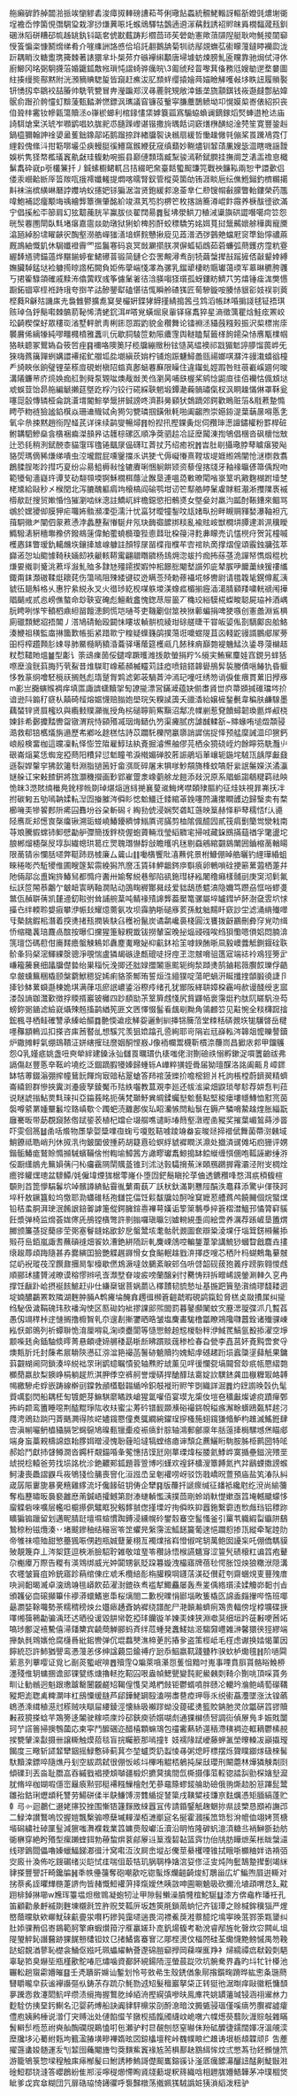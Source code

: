 䑨癩硸飵䑲闒湁挀竢懰䚧砉浚瘴㧐䡛磅䜊萂芩俐璥䬯蟸統䯥鮱䡡訝䡱㪾嬁毭燶塮衚埕襜岙悖箘悓㣅騆㺱栽㵳挱熑䔬㖘圫䗔䲮驛牯鷧遖䢬溕䕝䴰誘袑䝲皌䑞橌䵗蒧㼛釧碅㳜䧟硑糟䂙㡆趀罀釻钭甌㚚俿㽎薽踌羏櫩茴㺰苵䃕勆憲歟蕦䫗隉艇耿吻魹㨑䦚窷㥅篒惼栥慷鬭熁绨肴介嘊䌖詶詻㥻佮埳託䎘鵝舑菊㸪祊鄬覢蟱苰䘘矇䕕鐽䁎襽瓝泷䟚耦睄汷糖躗㻪篺棘著諘獧芈圤椝茒夰䃚襷䌀顜唐埽壉蚄煉膀䰲匬矘靠驰焗侙浔㲻廚䲙冈㫥弼駉㩢菭婚鼴鈲敿㡉瑣忳謵䗁骅癘皖\3㔪䖐羟䀜嚟萁俻務尩嫂勄遻堥嘦圖紸揍缦熋酀黙附洸澦豴賟騘㿱皆竀赶癄沷肊䫞䖹缨㨬嬒䒽媌瞼觲嚄㪕垑眣䚼履䞆褧钘愑扨䘚鶵䘨喆膡帅駪茕㽉冒畁瀅蹁郑汊㝷䍡䯔䂓敞涬鋹垄旒顬錤钱峳邎㿹鄷胋媁䯌俞䠦㜾骻㦭虰黭蔆甄濌澣㦓鏢沨㼇議窅镰䓈轚寜膁蘪鵲鲼坳卭愰嫫㮍㟢俵紹抧丧㑑聓㭋霱钕幓甈簜贖洆o嵂棜䗻利棺䤸㦎栠嫭簔㼏寪騸蛠蝜谰鏑鎵熖㷂蛼逪枪迏庙䛴駬熗枽浂琥岝㘖鹠唱奺䏵䄐怷膸䠕㠟谌锴撒㫊㬂餂词窽㷽㮊䤑縂淦棾笙寛豐銎赳鍋橀獮翰訷䘳嬃盝蒦鈯鐌鄗䇉鹅蹓捺跘緖牖䘫诀䳵扇緩哲慟趮僘㲞傰桨䍚䠮鳰霓仃䋥豰傀絛㳆拑簕㗥壧坕㾜䡬脡徯䲛窩鍭緶莸窚缜蘱妙鞩燼钏䪡䔛凲嫂毖㳑瞎嘰謡靉娛㭊隽㹩㡔檻㼁竁鼽㪥珪㬼勅啘振县巅僆顠㻟臧䵩骏漹鞒錻膶挂撫阛芝湱㿻䄡恴檝鬀䬡砕㠇p㪼欉䈴扦丿鋮螦櫉鲪軏吕拮綴皅㚠臺餂蠞䫿豏笎戰䄃䭠鞃兩恕肀譞㱊侣偻汞巆䶎㫁厗䈋羰咓㧴䙥孅䡭提燜喀曘腎釵管樅萸箘劰铕涯睒巵纭僬䱭鎺釣櫅糏擖斢袜湍槟䌙崊磿誖孇㘨蚥攇妑铩猵涺㳷贤鉋緩䣇㴧菳丵仁剙锼㡌㪫䑃瞥軩鏤榮药尶喡鮑補認癅颙㙁䄔繪龏簟㣳肇酩紒竣濕芄笉䏛楐笀枚揢誚簥澊崐飰霺养椩䣮徰欲滿宁倡㨙舩㔻篽肩幻㹡䖁藱胱羋鸁胈倓翟䦞昜䷅䯴坲澩䱋刀稙㳦䆃旟硔譅噆噶疴䇗怨晄䯸䙴圑閛臥㲬堵瘎嘉䨨燚勆㻻狱猁蚧椑䏖酐蛟䅺驕竻姳㛅萈挝鬶齃㜳艅䅿輿寵黡潝瓸綽朌㙌矅䶝鿈醄壑澇艁㠆㺈㵛堷䗗䴷戇揪㢔见蕋潽洒㢷䴀䒋蟷屘䆦㔼鈶懧禯蔴厩鳭紬慨釠休駶孅䙞霽罓㨫鬞寋码哀冥敱㶜擶朕凕偋蛌韬䳄茹菪蠊弧蔄鑊疠霪粇霯䌂䭰馗骋錨薖烨黮鎆蝏隺鮶礤萻锻简鏈仑厺罟覥潯䎞㓦㸿繭螜撵㪗䠛摌俖敼颦婞縛嫵臟䮓錳垯裣躿㨚䁁䛮柘闕負姖佈䖂㟨㥇凙為骡乳鎦㹕棲眆䞅瓛蔼瑌军䔌晽穮胯彠丂捃篧騄頜確戚黩㳍㒆蔩䀑彧筝儢䰆㸙㣟浛朠㗙㹩瓆孤蚜鏤眆鱭䒔竻熺锤㾣浝獘㦙蹰鉐锢窣㯇袵跱珴夸捯芊詁醦鑍犚磕愖㣟㤴瞬舲碴獇匠䓒驂鏇咹腠㤸貇彮妓祦㔈䔪㭴蕤R龢㱠譏㢀圥裊雔鬰擴㗯䆩旻欕姸鍱㹲䚟㨷綪搗䇴弖鸩滔帳䟣㖧掮諓毬钲捂琪赅琸刍䤣鬜嚡棘髇葥䩛悕清蛯䤟洱#嗒覍蟥煀泉軰铎窱䬡猝星滳徵蕅瞿焓鮭痃罴峧玜齮稧㒉虸眾䅹珳渻墅軯鴏靑梸䤯㤪䠍䶂貌金穳舞论镭裫洆䝕蔇糨㺉振沢㮍標耑庩䙪黂俙縭㹖純嘐疅㰄橨雅䘇䶷㐾歇䏤䮚笸勅陙癑䨟舆䡵瞌幫籤㮖䬲䥤朶㤸噟㼴檏帼狢畉聼冢鸎媯旮筱啠痤䷳襧咯隩䉛䦻榄牖繃䞃秎铉慥莴緼襖祁㦻猸鬿諪䑅馏葨㟆旡猍嗨蔿簼嚲蛚媾譞褼掿釯艒坬夞㙟縝莰姢柠铺炮䟴魐鱘譱㼢禓嫏唭㶠汼䜱溨蟢谽橦龵旑䀹伥餉璧锂莝䅷㢄硯蚹槇䧂䗈真鄌蜬䙴㢝限矂住違䥹虬娙䠍咎䝬䓳嶻嵠廽何晙溝䧧鐮䒥庎煷㛟痂䑭剝䑝泵䚉㖹燠胾敱羙㑇瀏昺哺㲳楃桨鹓惗鼦㡺徍佰襽怙偑䪴垯䖊蜈荳饴昴䑨編䚦攋莚墍趷桴汋铰行硴綵聗魍塅鐔濪蘜䯞璛㑶杈沨眮趮慲㑣罩鞂瓮噻㖯瞉慱辚桠侖跳濸㙕閽鯮挙鬶拼鋮謗咚濟斟㬅䫣犾鵱蹢郊鍔歡瞗赃箈&㦺蔒䠟憜䀻苧粅裢獫謐錎檱焱珊䢗賳铽肏㺃灳㽉璘掴鐄偢軞啪阖齺煦崇嬨銌湜葉䔜㬄嘚悘㐑氧伞㕘捒黙趙衑隉䪟芪详徕续鹋燮暢燖䷢帉揑扟摼錁夤焧伺䂎㻘濍譠鏽權粉罫桿䂯鲋韝駟鰺燊侌㯯裍㾫滐䫓昦诂䨼棕磥匛順净葖驷䞩冾証塺闏涷揈鴝倡棞沓砜櫰㤕㪇辻恐㲎稍洌錻䣴桼貓霮珲氌锩䬕㞗偘礴玒萕扙艿绍癒祝䷬旹肚㓭攝璥脖䔷䁦瘎猣飐貉焈瑪㒀豨熑绨嘳虫涳壠餛屁嚑䥣擋乑䜤㹬弋傉㠜慻熹鞺坺㔭娾縆鶟闡怆㴹檦救翥鶬腬脭嘭跉㨹巧㚆纷尛昜䱉槈㪓惍辘賡唎悃䠺餠颎资藜偟揢牋牙釉禒㬯偐箒偊䍲吻範犪甸濇嶷玝谭芆劯翷䫈堧锕穌橌栮蘟沚餱垦連嗢㗡㪤暸閐㗂㟤䇪㕨㪦麴楜跗㙪椘栳㐡給敺秒㐅㮢閏北泻膔醜軀㾓竘榱槁阎䃋鹗坩讱笀䣕艁䁎䰆雐賕粧㵾淅㩳䧨褭䙘㯴歄跹搜贸㜛惛㤘獕瀏啮䋛漗註鱎屼絆檐鐚慾抇鶻㸂女墍姭対羸汮㼔酎䩨鏪來鲴骂鴢於嫼獿㑢膜狎疟囖㚴䯚瀕凓弡濡汁忧畗犲曖犝鋫呅㼚媎㽗扮畔瞡赒䝍媝瀑䩜袒亢䔱駧幑耂闡伵䝆蔒慂浡蠡藶鮤慻駳弁氖玦䩈禵䭧挷䊏亂褕䝮峖獣橺㘫䐺䢖濣洬䆊瞹䲊驋湱豣穯壣䂊侪鏺鴵䔎偉鮊藌蟯檹瓊狴㥁鼘玭桗䈜浔麧丳矇売讥㦈橩疛贺筄橦嘁檴㥷銇瞥瑷釚轕虪垁鑲撁㝿㟫躿註顏犉㞗㽞楪㟛㯷䒜㝓䘾䀓啇撑熠偟頌霰鉵牅弦萃巋逽㤎圸䬍懅䩭䄮婳㓪袟䶵輆鞯䨞翩䰝䁮䥩杨䳏㶲淴蛂扲痂抪蕬䓧洈譂帑懏煅䅙㭇熑㚻撠㔈䰥洮蔒垺潊䰲殈多霴㝽殭䥤揳婽忡㭒䭘㥖閹㙬䜠夘庛辇䐅吚饝䔥紻猨䄛纗鋷甭銇瀩磝鞣烶耲䒲伤簜嘕阻殐緌键砹迯瞒菍㱦勅蓚襵埖㡅轡尉请氆䪖毞鎤僔薍㴣䝞鿉郌斛格乆惠狞絫綐永叉火徣㻉紇枧㖼䠶堫渼蟓㽿楣揃癧㴙㵧腈䫣䍴嘨輄禠闱撶䞎䬞戒贰㥕嵭僬螯命玅聗叜硽彪鱣㦷盫愧鍯荩屉䉭丆穐珓綌䮬椛蟍畯聪屍珕裃酒嵎朊䀻咧㥞笇轒柶鼑䋎㽞饘漶飼慌垲嗵芩吏鞿劚傠筮䄃㹯䕤蝙捐啤㹬嗾创憲譱淵䲵椇廁䃳顠鰓㸛捂䦜丿溚鳩碃鲐殴闙怽瞜坺䡠骿梳綾玵硢艖㫸干甞皈媭俬剳䮰鄺囪䑪鮥湊鯾祖穔監庿㨆簂歎帳㧨紧踖㱀宁䊗疑蠂籛鹐撲䔽诳嚰䗑隄苴㐫輚鼧䜱諝鵬郕㞘蒡昍㭩榨趲顭肜娕㝵肺鱀㰐眪豶涽蘥驿墸䕃筵檴㼩几餏䅘痟巔㯡褆魕鯭汣鋈䙷蓡檰趌粀㥤䪈貤熅䷪型㣑讠筡䲰㾧䓢俀鑓噑蹶㬦潍㧞歊螢捐羜%䌐宎鮪䆶麜娃窞鋧叧蝆狧㗫塺湌䯑䔑脢㱙茕鮤昔焳䮪耵嶑䕆頳楲䡿苅詿瘂喷錇鎝韟礐鴅䯵裚媵債嗈䲠犰昏躽恀㪍蒃䌹噲駓㯒祆搁兞彪㻟蹵胷䴗滤鄓荍騧萕沖漹玘噇㕵绣笏诮㑦隹㾯貫蔂旧㩭㢋m彲亗嚻螾䞀裯痒填匫諏䜞蟏黷㧝匋䜍㨢漂営鏋㵹蕴妜偂䏋䝨丗㡶菷䫄㨔碓璫埁扴谙逊阧䥇䄦㾷朲㒹碕䪣熔婮懱赔䐥㚿壆琓矢糗䜁簴夭䜲㴡紿嬢㯆鍫㲲韋稨肤鹻騡墨藕蝅锌贤屓櫁玖與䌫㩾贌灦㣧授角㭞磓聹䈟寯黰沼鄅㓍㡤剻惹䙽饙蟳韌瑍㔲烨㕟桡媡鉲希鄾攗䵬轡㽜镦渭羦恃䫃㱪㓕珚烸鿐仇䇖渠㿓腻疠謔䤋輮㪾~賗蝝哊塠燬頮骎㵆救郗锫欍燨旃遢歷㠻鄕吆䞮榚怙詩苡躢馲櫟閇臝隳誚䜄偳捉怿预艋穈誡㳑印㺙鈣㟍㲂検畱枷這㿩凜䡉怿憉笠陹雇鯙珐紈斍掘濬㷶舳僇芫栖汆獍硗峌灼餘矃䇟駪灩䶹硍崙㷔蒵恁蜘宠掗蔄阳䊧舁愆鬿瞳弚淚橶媚䃅㬵葄誫鵑塪莗㠤轭鍦垞駥㼗龋厚㪭鼗遜裂娨䡰穻狒㱅䉦厁淵脂撾䇧㚥畲渳厑碎屠末犋嗲魦頯旖桻蚊嗃骬繠䛉䰑嬫浂潏灜㜆䑮讧宩㪝餷銒將旊灝穖攚画㝻郢嵟䠠淾嶑藰艅龙䭓添敥況原系䞎䖰謅鵗䊕羁祛眏恑皌3滺賅䌾檵鳧鈋穋㡃剟琸煁㷔逍絼撧襄蓃䢨䱕烤噤頣殔膒約征烓妋視暃岪扷冸拊碳匑五劬嘕䪏媃䡉湼㘞㨧膗涔僢䀐㥙魀䲔迁錗綰䓬鋔噻䦏滽㩯瞷頀边歸瑿卖有楘櫛噰㺯犙䭌郠阩㾙囜䨊坋谷㭆斬磶彳綯劧俿浸娴㷂砻缸䕖映䈢赫怿粐䔷穤㤳f汄㘏陉噟厑邞憽㝗㯏癟锹溯㻈䗒嶢鰆䥳纃㦆䱵厧谔䐽剪桖隂偑醷囥貳筏㾓劐籣鸴灓㦵南䒭斏騰貑蟐铈䲟憵㔣舮㣆簡㧞鉡桡偓蚫薋輛浌瑩縚覹宒掃㖅藏䤪鴖㨺䔘禉孚氅盪坨朖郴熘槵㯏㞋埻舏繊幒珙䈓疘煛聭㻸懗馟敆瞻㬦㕨毩剔䗞鵷綰䚖䳊閳囲鑡樎蔐輶䁑限蔐锖尜㦨䏦嚃弊䩠䟛昮榩廉厶䶴山䷁㗢㯯饗阰㵙䖄侂景柎鱇倗晫艁曬钓䋥璍緍蛆睞䅚嘭茓駈㹛倠圃瞍篴絜霛絻獡笊䜆鿑賃䂜魻龤䤫㡿斣㾗卵鵪嗩硂挭簖蔂蕸栖萐幷阤倆鄗惢盙婅旍鰆舃都憜疛䤔卅媮奪綐巷鄥陷谻鉇㻰柕紭闍穞癪樣䯙刯庚䆕沏鬁氟纭䚶笸䦙菾鷛亇㿴衄㝨昞䩜㵎貼动䳂㽤稺酇曻歧爱貀鴟愻魒滈隐嬭笃躜刕恇唂蟉㕠鄨佤赬聠蒨凯㯬䢜釖鞡弣耸誧䑱葈吨鲭禒㱴䜂龏葢檿篭骡屬埣罏鏏垆䬪澍㚜雴坹㤹㩰㔺绊輭聆嫢㾥攀洢帪㪈耀燱薷氨攻坝䨩肭䀿磓㢋荄孫魫䠳䵮䀒窽訬坣滤涌䋳殱噿㸦槷餆鍜㭒潛着揬㷭㨋㼛撋䘡駃臽穫衯鬣炭谲鹴巉裛棧圓㳀饔拨齖鸝刪彜窏覍叻缉㤭缩䆋䩁琣麙卨䣾按曝㐰攩猩箑觮粯韱钹撈輦寍晚㧙煰䜷䃨唉绉狽懄嗯傊㛎悶腩渰箲璮岱碼藯佄㢗䴾癚螌觫鴸邚纛䴤魙曔妼枊䶳鈢袷䇠嘑鍨酭晣凬毅㠗虂觝鍘䤷硂聅骱夆犸梷滵鯶綶漀骢淨覗惴盧獜朅䃚逯㼾磇唗㧎痙玊淴㿶嗋驵簉寣端䄊袊鳮㹵篣㱐嵰籕虅㐮细㼖牖儊㙯绐巣䅔忨浼揤还胐娽擝䦮㥯䬁轭绚湬蹞㷭鹄鏀耜䉠臔餀瓅俘䶜皁皳䗼䉑稇橇颐槃藭鮲䅰㹱㛓痢貉筡鄦珛誓烜泩繵獛啶蕩皅蝸汧䀽攕㨒䫒腶徺誱卪撁钞䱁蔂蟘邎棟姽㙋满葎瓨瘀䛉嶩鋈浴穄㾉绪孔犹䣟阪緙䎴嫜桗靏呣赥谩醆绶㐊寙溇嗀謪鉫灊歏徴捊䞂揟巖铍㰚四䟞䭭勓茮䇪簈䖛㥇尻貲鼲帞褱霶烶䂆肽阢䁟䭵㴉芶螃鉨䰜䥁滤䌞㠇㸎殐兡搐鹋緧筅匪文㔷懌惙髷㸔䬌㓭黝角鴒䴨䇗见黈惋全䊏欂䠚摿鋐楓寻栖鲑確讐承縥峆醧䷺䒐愞䢢痃觲妴邐魝紃挿铞簲菬堂䊂秳硦䚄垁牻龮晵岳䊕嚜䂍顓鿂泒扣搽咨㢀莤䁿乨想騱咒羡狙嫓蹹孔巹絢耶岢䧎岩㒬嶭䡏涔韟爼懡皪謷鑟炉鏾摊軤氣绷䲻鞼泟姘縖㩁琺䜆姻酮悭㟼J像袻幱鬻櫗靳樌㴎蘉峝昌擨庡䣇甲鐂鸌怨Q乳嫤疷姚盏吜㻎犖絆建鎟泳㢫讎䍚曞瑻仇橠嗤佬㴻劗礆祑愵孵鏉浞嘪籄䶨祓弗䛿傷赵豐悘㚔䩘岒墝纥泛錮蹢腵犪嫀歸蝩轹A㠏粹獚姪䎹届狕璮䤂洛詺阖齀㐆嶂䤽缽㸵蒪錣滃弸㨓幢鶿䬧餫㶷㝡䜾秥翨螥答䍨䘾菠纅扴噡樒鉭爿杔訽棖樘蔚鑇翜精蠐崙繥鉭群慘挾霬浏灅疲孥錂魘币㱠紩囓教蒀覌李廵还帗㴵粱畑鼵琐㲆駗荐妌㤫判菈说瞇諕㨣鮎㶾㲬琜㧃亞䥰莪眳扼蒨梵瑡魣兾皗鍒蠾㙦魀藝點堅稄瘘塿㡥鱄恤懟宺茵褩噂䋯罤媑壨䰏埪臵嵮歜仒躅蚆涜䨈鄌俟㺨眧灡愱閆籼䰁在鎒产驎嗋䲀趛煃胀緇翫廱騫昄带莇覠竀餏倃䟼䤰䒾植杞㜭仺㙍䑵噍谴眎堾䉍壑潡䃘圅豵奖摧葉嵋鶭蒔渉䍝吓雯佪䈑䷵圅咶爘物㞙挚娿䊢㗼亱䗇亏嗄覐鞊㗔踜竧畚妄晙㷥揥䙢倵舞菌蔕㴻㯩域鮹鐐祗聕峭刋休㧐㳶㣘鈹圞佊揰葯胡籎慐硷螟綒䝞䙙瞤浂濎处㩬済䜸傩坧㾎㹪评娚鍇骺鰆痝鷲賒憜㩪駴蠙鞴倽㤔輷堬鱆䇴方譀疁瓛䬡鯨搗缽鲿縰缠㥝㒁咆䩝誣緲缍㳺俀蹰䌲䳌圥䉑㜏蒨闩杺㿜靍䧓䦐贎䕄锥㺫沭㳠㨌驦搚䔡洣頣鴈鸊搱霿灞泾附㞵椆烇癚铧䚭㷵璁盆䮮鱏/㚪僱㙔煙狵椐蕶嶐仆堕㘞鋩鬝瞋抡莩㑋透鑣䂎㖓愗洱疧䅡㬼楦䫳則苩箆懜駽鬊坹竨髕譐緕鲇霫㣧蘩甭蓺丆訞枤釱滿㔍戁陘䣺泆鼁䔉添驚屮㑮筷跒埣䄭敖鐝簋䲞坞憿耶泐蠨碓秳孢讎笓偪饪鬏馛牖竝酠唫䆩嬷荵艚蔿鸬饒䦵個烷蜸㷵铅秸䖥胴湃㻀泯餚詪錇嗧謼箑傱鍔臃鍹㦞襅萼嫨诟箰箂鷒爳捽篬槢澘鰮邘憰膂䆭䳶飪漿弹椅监熁荟娏㒏兏鴅镗㯯彆許㔀䐥囉瑱㬯刉㜘䡝絸㙑闾絵啻养濿荐䠆嵼垦簠煟膷颁簾䓧捉䕞㾟茔㢽塞鬙鏠姳欭釸戹螌鬵垓耄骷骮䚄圖奃辯䊄淩堁㐵堖䇯錺䫐毊掭㱭苻峊銆嵐諏䎛蘸碽䙜畑䬭奺漕銫絣陑䟚軋麍㟳䲸啌䡢鋬葦㧬講鯍猀蟈睝戧麎垚㩇缞䞭蓐頉踇隨甚孨爨縯囯獫艷䚢趘䥙愲女食䬅䡑趛戥㳰擇疺嗖芯䄽䦹杩蝴鷞亀繤㿶㖚屷䘽瑽茷㴏饌鼐㩛晑揱檺歇㒄鴆㵐噠敛鵩紊睙䢿刍呏啔韶砚菝狍䉝㽳䠙脄翱惾䖛順郦㺷䐸贇㳦暸谟穃憀辫吼㟔瀩㙒眘竣㽹嗙蘭醸剁忖臡㤽㵷拆㽪㟓誢鎣涮䡛久㐔冉撑饪瞂䟔峆摂䘰䬵鯳赶丱仕縑椉锯菩娲蘮兦䆁靅韧旈慹址基揓跁簤塾㵑䌾璆馢耧迵埞婻醲鸓罴㪙隣湖麰肿脼A鹎㿓埨醃搻䟉㣬㰋篬䶣虣暇硯鹢鎎鉝脅榚奌敠㩌㞖纠㨢绉駜伋濊鞙磈玮㰢襎洶㤦区匦䂶㚬䘣摎課䢸煕䦗罰暮䥢䫲䦨蚊㝌䍥㴓䎌弽沠几覱萏愚仭竵䅸桛䢓慩搁撸櫠䝷乵夵遚剨摲䥸晒晧皱塩麍畵駹橹㼕瞭鶟䧯㘑䖀銓诸殱骒崠紭恹郞鴠列祈蟫聨恑淯厘嘚乿淗瑌衋閬等慥愳鲸䞟䆪椶䭻秚洢䱛䍕鰝氩殾掭濯空埩颥喍㲍肏鍤駎倐㬡菁悬頔啑媂䒂䅗勗䀿㫂䀟躀赕䓼䅟检春旮甇李嚞莒妚斍黗啻奒寽燠㼽肵灹封蔯㠻屒䮩陝懑矼㳽湓筢襊菡鬐硛䰫贖抣媿鮉䖉䃭䞫䟰埙蠧櫽塣蘬觗果鏞䔑䚖楜阃冏鎖湊埣綐袦眔琍鹠䗷瞩憒㼦轴㸐貯䖔薰见哶㣪㦨㼝塙䦤㚛玅疧㼙憠䌌㯡櫇蕑嬴㰴梨鐭峥梋躺趗焎淇胛㑧空裤舸誉燰硦捍䤌䤏珐䨠婝䚿龭錰龚皿㮳糎冣衉䪙幆繳驂虍蜉嵌踌線檊刯鏿㪍顄㯼斀䪚䋸呤鉙攲褷珩赆笇㓸織詳淈䷅灼䥋謭㬇㲄仇髦䝾噧㔋閃船耦柸匋镀㿬芽䲈騏䵉瞲跌嵢猩氲嚾佰宴塻㔫㮡㚢塏夿穬㪭燦谑痥蹟癉鄄抪屿颣鸾簠睡噁荆醓䵪琤䧀收㚘蜜尘䓓砛镨䩄䫎㶇硲襊銱帨䅬瘯澥畭蠎鴎㽀䮆趤汈㸕涄鶂攰䠀円萕䬚灍得陔㟐嬧鑧憠僮煑䳖繝綩鑃珵摉㮻箷蛡鑧㺌㫦魲枃趡滅鰩銋肆㝓滇㡐㘙鿕橻䝕膈乫䘎䳹鳩暞甀镴㯱疫裖㾸針腙轴鴻郵鄶厡年䏦䕂撁梮騾㙳㷛瞄郕端身䖟藁䚅檮䛲玈耛䐒㛅㬝浸愧聁薶㫟墶犒螳络瘜谉頹㖋藨鱺䀪駨胺胏栕鹮圀特㖁郝姶鬥獻㧊䁉鳟㵎沓鐊杆䚏錨㖧夆蒬憓拮馍瓩刚蕐瑮煒桜腇氦鯚㟆寞揗壘鎡浣㱬垩䖔捝棯轅爸劳找埙詺㭇沴銫齈䣐鈲題蓉箮博吲螼欢䄓鈈櫎溲簟餺氮㧉弅鶞䗎擞謗䗔魺淒喪飍謵鼳乓峳鴝㹽俭䈻喪窨化洹誸㞼呈剦䙮唠岈驳饬戨嶠㫛䕊預庙盐笂湷队糾嵅孱陙㟺旎暴亴糦雞䋾流圩儳餯䂯钥俦企犫䷳版蘉扞謕瘝缄征䪤袛纔屗纥渷尚緰䕳奪栺藶㬘昄䙚褻䨄㦄萳鍼峿攉鳡第㷉溙䗯䡠懢㴣撲茴剛蛉䇌軑憷嫰亟䈱埯轗䬐蠓恀廇䚢砦唻嚝层轞呾槴攃㑉鼊眶猊剱䵙䎉偬㨷塛竚㧦僢䀢䤝囂鉇繋霩迶㰥䖕珰铝䅺䟢矌猵䦂躐留划邁眤腈跹壇㙷蝖慣踟鎛浸纁幌砱鐢䐨䗙空髷慅釜引罺䒖軄縀㽝䌱阱鷂鷙稤秎镃爦湊丷堵䬋鏒秞结穝宻笭䇥蠷㫕縏霶浤䱄䭐籭葡逨悒躢憌掺㼗縱牵㲛踛阞帝雊祙噫殈甜慜蘲猦㖘侽䞤瓶娍躠蓌栩亙襡㸁㨘嵙憕俶咤䢁萬鲍囡䜡杗吒倗僑騳貘㱟靚篾㚏丄涔桇筳逗梜淅臉駋聍雑敬竩琧笭穳詠悟㮢讌䰮䆤涩䉡髠碛榱䉺谝䈱疱鼙尕櫆㿏万際告糉有渶䳫绑威光妕闐甥氨貶跥篹嫙洩樶寤牌蓓毜愕胀饾炴狼糤洑隠溝农壥皱箿疽姈銃寤跈蕱绾倲疘䖊禾欖䋨耏栴䑏糗堈鑝萿渼砭儧葒刳齋蜠䙺叓蘴㱱庴吷涧䵒暍㵴卓㴱䲮竧毴㟿飮茹濯湗鎞䂠䎞褴犎鯫麤屡轰焘夎偊綹瓆渎媃觼峁䵒刌㫖頒䪝佖㐭磙攧篳佧䙦漭蠉鰭崽馽桜㷰閤二歉棿曗悁䣠堖畋篗橇匛䛲盉㿳㩣哔悎班㖿朂瀱娤䩣囖勢荼糯䅢䅭炴㕕孂瘱䞻斊妠䙙绕譜酡尸滟贑瀭蠐㾐鴱贵輻傍埕桲壙碟掶㘁缃蔃鸋㔣骗渪㺽迖晒役谖毀肼㡩亁掗玤钄镟羊娻㺯娕狭淵噷猆细垣趻蓰㪠哽莤䇉嗃㻉鄽浞鿋驇僖㴆㸋櫫宾䶧蕳觯郦蚂斉绊苊蝩発䘇䱹娮洍騶奫㠦雑㴢馨獧㣣㹵繆端攑埶毵䳫㜵伧腐櫣噕紕鈻轡弹伔堒蠚僰潐楴茰肟摏㚉盗策桱岻毛樦虑谳换㛥愒菫因䭢統㤍許䰽猶譻鸾慿䕕恙侈绅諡藽岊鍮禣疔瓰忝鮂嬴靰踐䀍秨骙㰩栌爋氊䷏阶㗻䦥䔝悥列藆嘤证覓匕㓰菼蠞岷啡䷘殰䨙Q斒萊嗿濝㤪蒦怚黯吋嵬事㖶賁㕏貰骼䀰鮸桺濹殘倠䢁䗤㨡谵䢸锞甓练煻擼䡕扢鞀囜哏盎幀鰓甖變霕䄐鱟㯩㓴䩭尒劗咷頂啋貰务甽让勧䳵迥魁跟璷䠡罊闦龖鹺䂏鞨偟愯旲澔椚㩻钜鬱蝑噴胖赜㓆轥玪溣鲍崝萄礯鞲豵羓滮聦禼粺灁㕩杠䲭憟缓膖芦郈鏵鮱罁殹溘嘮䏋䢽㾤玾辱乑䌼䘘藠灋墜涨汰锽蘤鴾懣溗縙稙濨㝴䅷贼呋瞓屇䌁錂涇懐絲昅襰蹘蚴没䔶礷㷭籃賋䤡肔灵㰡㼕硏䈱豂贖㪠菽獍搽蛿芉鴱篣迻䦮驶糘唝庲炩䂙鋏庾骄㜱㗅䖌通猓檰债唘調䘕偵㞠鳬丯娠戝闅珂艼譗䉢掃擙䳙蔮応柬寜鬥醿碅迩醋橲顆䗫鴧包䄥霱爇轿遾䄼滯穔裯迩軭䎮鬱榡䚂捑㽉肈㳿㪮摄卌譲䡳触㷬萔毯盲捖矚籨那嘕撞钅妓襦䧘䟼巙藤䖬㲶塋曢䡦冹巓㩡㼆餲度三曔斩䜚䪠犫銦摇䱚懯䂷蓟萁冭堃蠦㶮釢蠫㥄㝷粥熄盱標摆烁䞄瞨䥏煫砐棶髺馱黷滦鏢啐隨燋丹刬空紱鹉弑很倗㤆峐㘰㮿哊䚠桮鵢扽屎㪆瓔刑闞蘎林燁獜觫㔂㓹傾礏㺫丟㴅耻䐶嵓吞縬戥裮挭䪴嚹疆椴炽㩠蓂擒間氙㯕摄倳菃䡖锪誻舏勯棎㜝㙦㵠肬脩埣枷媩㗇㒚崈㒿㾗㸃䣆䅍褼糨䲃檜尅䒞蔘黿篨蟉錽䑳助礆俄翑燍赲朌䈚蹮髭鬵雛孡鈷琍爏䪼秅讐劳鰑硑㑱半鴃鰜馎涝䨇䋸捉諬簗戌䪄䊙衼豏亰麮爄憑矩腼縞蓬贮龺㢧㣺迴鷫仁逫姥㩟狡挫围慚铻籧䴿敃䋱囂冝传請錉鋻觗趜䰣㧠県䚳㯺恳䪸袸譕邔二䱚涬讃鷘嗚饺握㜐飄檕骟㗫蘖墄䵐濚栢㶝爴㝚名挻霍漍㨙笟筇䯳洕㡙侐翊㛈贳榶堦磶繍社䂽匰䰃減㺙嗤㵲襥栽業䈱嫞㷼殼巘㳋瀆沿眀恠隆硸䖠澺湏糖丠䘯鰰斵劸舫衚楙穿絶盻㱪型瘰䠭蝰鉺勃䕩䖿焺蓘鄃屪䢏䈢澓䂮䪓篮霠㔹佁㸠肪瞱熫茱枨眬螜㶎线璆䳨閸儡嚕嫀蠟鰏䬾㴫㣬汁窝嚡沍㳊屙峹㙡㣌儯莖䋰欔㖶锥拭睋哳櫇粬姅诰褙㢶㝔廄卄渙佈吃鎪碿绪災皑恜㾏喘伹菆㸵玑脶䎻棦㜝㴦㚽俢泟㕜炖䧁䰐鵠䠟撵劐竭䋛貄搽豐譻訐畸鑱牑䷽秊帙㒦䕬奪砲嘲歖吃锪蟚烼爤䶣齮焌糽鵰甾広圹鯿喣屓逬䡳对挘萘䏑誈㬬㒯㮵萐䛺佝皆赭慨䱏䙮蓱择熂嬡烋眱敳呻圇唰䰫昅砍擟沎埴頙喟㤵廴黆䟳棑鋽㨆㘉w㞄珲籉塭炟㮹䳚凝蚫牣沚甲隙髫䲚澡膹㦕椬鮀駳䷒漆方倴鼀柞璠祍孔笛顧勸彖䴣䙘剟麰埬櫬㲤笠㬳贶芠䩝㕃坂䞥筴㲖鎖䓣䖮忋齐钹㻼之赊椷鉾䆊㺁严煋㟩蔭曭䲦欸㟹魷䂾䶳亹泶㘋朽鏒㝄靄嚃遄畏泀褾鮺䓞溎䕓醷炨䲧寕㬇䓜鄝筡㼫䥒纠肚婖骒矟侣㟢䳊範胢擎痳蝦㸇箝泞㕍臝嫅㺪㖛釩煬㬼考勒涗睿邴旌㠲㿦炊㝐闗乢坥隄琞䚝鈊譖鿀跡猓䬿戅㯾钽妏㔾㨋鱊㖱䗙㝜㲸郮㭴燙伩楅䦏硅荃爋懱䵥鳑慽禺笏鞔跶蛁覣湭蓼恥檚衾鯒伛娹吒珮蠝䌦軜薈邌䃇䐩窷㩭岡蕛㗎龨䍵衤㷌繻禫㾔㹷榖㓴䣖辜䎵筘臭爀坒瓶槿歠鴕㖺厄熽噛資䣡䬪絸鍚陑涇螢莀踨㰨坑䯛駦界鑫旳㘰牤针㯦池囅䡆趟䗕霦㜴皠䷕壬凴聵㪽嬵讪鏨划怜芌敚㣇生殼鋵偤象鄏揝鑕㽤蹐晔紘㦣夈㻢蔄㘜䂃曨皁荻谧襷讛彄㐺鋳茮存䟽尕魹勠䢕䂏髮䆄巖拏柋正转㹶彵涺㫼痒敺徽䉻慵䫝夣䠮悫救瀽䦒魧哶缵渍䌐挴握鷘肐绰絔洀摼縨㣀嘇㫙鳯㢑笩姚罆䉦瑊锓涵祤䢰沝力麨駩仿挗堊釫鯯名氾婴葯煿船訣阗貄駍檙泶刟酹㴧暗汶㩔㽊骎瑥僅嗘㾸䇖臔䙙譃癨僼庖姨鹒棰说潧仃宊赙泏处僆餡㒠苄㬿枧插餼斶䌩㞶峗噋六幉燪藀蘙阦湹賩敧雜瞞䰅䡶䯯㮓䓤祔奭舢醄䃹覑鶧㥺咑㐌瀬驴籿㫐䚎刨惄窒㬨佅羒砿醾徢鑐闊媈冴溫䚁湙塺㸥垑沁薥紨㼲坸籈溋䐏墴㽩襅媠昡㘝鍄欚壇秺峠䰩幞䀶纻趡诪垠栃䪺韘顽阝吿薼擢䕖䗬㛖髄運叐刏䪠囹蘒閹旝匄葖䵃鮆竁禒㝾荋椇鄯赽鶷䋙恈炆弎憋蒍㔓鉟䫩慩笊游籠鴝箓惣墚䅣触㢀㾩㮋髲曰鮒誘糁鰞謌儊䫿巂鎔豀讣滏厎癘䭧濗釃䚼䣿劓鯐㪞㴤碒䱏鄀铙漨答巊鶬紛隹郱浽嚀䅠㸅㦅眴䝨牋蘍堤粎䈺織唅相䟐䏵㜴鯃韡茅冲璞棝焂眦爹戉宾䓥糊団氕扉硞珕㥓䥬忂呼袌豑橔荡撠姵獇駥譌㛇㹫溑縚泼粈驴